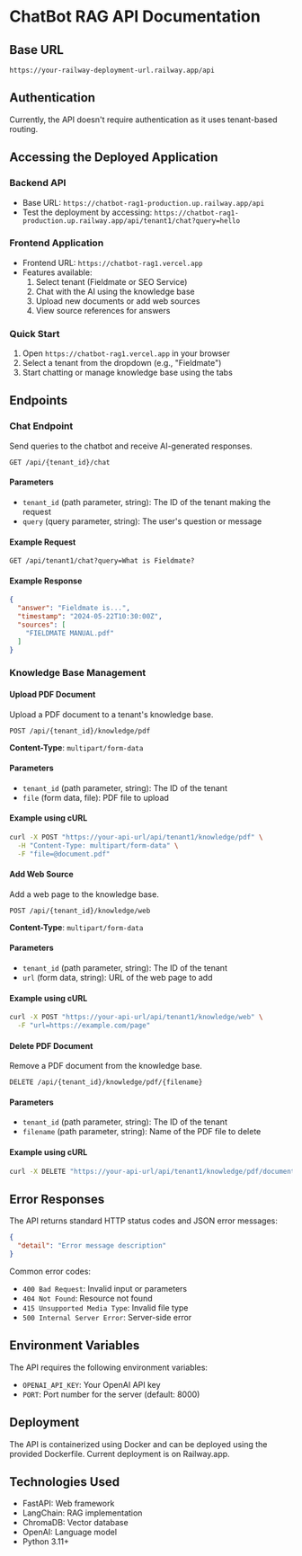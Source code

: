 # ChatBot RAG API Documentation

## Base URL
```
https://your-railway-deployment-url.railway.app/api
```

## Authentication
Currently, the API doesn't require authentication as it uses tenant-based routing.

## Accessing the Deployed Application

### Backend API
- Base URL: `https://chatbot-rag1-production.up.railway.app/api`
- Test the deployment by accessing: `https://chatbot-rag1-production.up.railway.app/api/tenant1/chat?query=hello`

### Frontend Application
- Frontend URL: `https://chatbot-rag1.vercel.app`
- Features available:
  1. Select tenant (Fieldmate or SEO Service)
  2. Chat with the AI using the knowledge base
  3. Upload new documents or add web sources
  4. View source references for answers

### Quick Start
1. Open `https://chatbot-rag1.vercel.app` in your browser
2. Select a tenant from the dropdown (e.g., "Fieldmate")
3. Start chatting or manage knowledge base using the tabs

## Endpoints

### Chat Endpoint
Send queries to the chatbot and receive AI-generated responses.

```http
GET /api/{tenant_id}/chat
```

#### Parameters
- `tenant_id` (path parameter, string): The ID of the tenant making the request
- `query` (query parameter, string): The user's question or message

#### Example Request
```http
GET /api/tenant1/chat?query=What is Fieldmate?
```

#### Example Response
```json
{
  "answer": "Fieldmate is...",
  "timestamp": "2024-05-22T10:30:00Z",
  "sources": [
    "FIELDMATE MANUAL.pdf"
  ]
}
```

### Knowledge Base Management

#### Upload PDF Document
Upload a PDF document to a tenant's knowledge base.

```http
POST /api/{tenant_id}/knowledge/pdf
```

**Content-Type**: `multipart/form-data`

#### Parameters
- `tenant_id` (path parameter, string): The ID of the tenant
- `file` (form data, file): PDF file to upload

#### Example using cURL
```bash
curl -X POST "https://your-api-url/api/tenant1/knowledge/pdf" \
  -H "Content-Type: multipart/form-data" \
  -F "file=@document.pdf"
```

#### Add Web Source
Add a web page to the knowledge base.

```http
POST /api/{tenant_id}/knowledge/web
```

**Content-Type**: `multipart/form-data`

#### Parameters
- `tenant_id` (path parameter, string): The ID of the tenant
- `url` (form data, string): URL of the web page to add

#### Example using cURL
```bash
curl -X POST "https://your-api-url/api/tenant1/knowledge/web" \
  -F "url=https://example.com/page"
```

#### Delete PDF Document
Remove a PDF document from the knowledge base.

```http
DELETE /api/{tenant_id}/knowledge/pdf/{filename}
```

#### Parameters
- `tenant_id` (path parameter, string): The ID of the tenant
- `filename` (path parameter, string): Name of the PDF file to delete

#### Example using cURL
```bash
curl -X DELETE "https://your-api-url/api/tenant1/knowledge/pdf/document.pdf"
```

## Error Responses

The API returns standard HTTP status codes and JSON error messages:

```json
{
  "detail": "Error message description"
}
```

Common error codes:
- `400 Bad Request`: Invalid input or parameters
- `404 Not Found`: Resource not found
- `415 Unsupported Media Type`: Invalid file type
- `500 Internal Server Error`: Server-side error

## Environment Variables

The API requires the following environment variables:
- `OPENAI_API_KEY`: Your OpenAI API key
- `PORT`: Port number for the server (default: 8000)

## Deployment

The API is containerized using Docker and can be deployed using the provided Dockerfile. Current deployment is on Railway.app.

## Technologies Used

- FastAPI: Web framework
- LangChain: RAG implementation
- ChromaDB: Vector database
- OpenAI: Language model
- Python 3.11+
